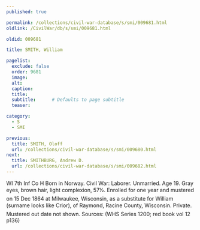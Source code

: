 ```yaml
---
published: true

permalink: /collections/civil-war-database/s/smi/009681.html
oldlink: /CivilWar/db/s/smi/009681.html

oldid: 009681

title: SMITH, William

pagelist:
  exclude: false
  order: 9681
  image: 
  alt:
  caption:
  title:
  subtitle:      # Defaults to page subtitle
  teaser:

category: 
  - S 
  - SMI

previous:
  title: SMITH, Oloff
  url: /collections/civil-war-database/s/smi/009680.html  
next:
  title: SMITHBURG, Andrew D.
  url: /collections/civil-war-database/s/smi/009682.html   
---
```

WI 7th Inf Co H Born in Norway. Civil War: Laborer. Unmarried. Age 19. Gray eyes, brown hair, light complexion, 5&#146;7&frac12;&#148;. Enrolled for one year and mustered on 15 Dec 1864 at Milwaukee, Wisconsin, as a substitute for William (surname looks like &#147;Crior&#148;), of Raymond, Racine County, Wisconsin. Private. Mustered out date not shown. Sources: (WHS Series 1200; red book vol 12 p136)